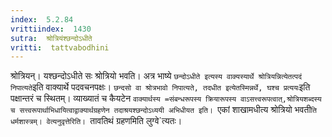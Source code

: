 ```yaml
---
index:  5.2.84
vrittiindex:  1430
sutra:  श्रोत्रियंश्छन्दोऽधीते
vritti:  tattvabodhini 
---
```


श्रोत्रियन्। यश्छन्दोऽधीते सः श्रोत्रियो भवति। अत्र भाष्ये `छन्दोऽधीते इत्यस्य वाक्यस्यार्थे श्रोत्रियन्नित्येतत्पदं निपात्यते`इति वाक्यार्थे पदवचनपक्षः। `छन्दसो वा श्रोत्रभावो निपात्यते, तदधीत इत्येतस्मिन्नर्थे, घश्च प्रत्ययः`इति पक्षान्तरं च स्थितम्। व्याख्यातं च कैयटेन `वाक्यार्थस्य =संबन्धरूपस्य क्रियारूपस्य वाऽसत्त्वरूपत्वात्,श्रोत्रियशब्दस्य च सत्त्वरूपार्थाभिधायित्वाद्वाक्यार्थग्रहणेन तदाश्रयश्छन्दोऽध्ययी अभिधीयत इति। `एकां शाखामधीत्य श्रोत्रियो भवती`ति धर्मशास्त्रम्। वेत्यनुवृत्तेरिति। `तावतिथं ग्रहणमिति लुग्वे`त्यतः। 

